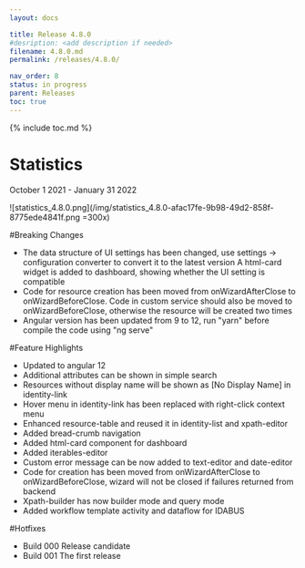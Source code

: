 ```yaml
---
layout: docs

title: Release 4.8.0
#desription: <add description if needed>
filename: 4.8.0.md
permalink: /releases/4.8.0/

nav_order: 8
status: in progress
parent: Releases
toc: true
---
```


{% include toc.md %}


# Statistics

October 1 2021 - January 31 2022

![statistics_4.8.0.png](/img/statistics_4.8.0-afac17fe-9b98-49d2-858f-8775ede4841f.png =300x)

#Breaking Changes

- The data structure of UI settings has been changed, use settings -> configuration converter to convert it to the latest version
A html-card widget is added to dashboard, showing whether the UI setting is compatible
- Code for resource creation has been moved from onWizardAfterClose to onWizardBeforeClose. Code in custom service should also be moved to onWizardBeforeClose, otherwise the resource will be created two times
- Angular version has been updated from 9 to 12, run "yarn" before compile the code using "ng serve"

#Feature Highlights

- Updated to angular 12
- Additional attributes can be shown in simple search
- Resources without display name will be shown as [No Display Name] in identity-link
- Hover menu in identity-link has been replaced with right-click context menu
- Enhanced resource-table and reused it in identity-list and xpath-editor
- Added bread-crumb navigation
- Added html-card component for dashboard
- Added iterables-editor
- Custom error message can be now added to text-editor and date-editor
- Code for creation has been moved from onWizardAfterClose to onWizardBeforeClose, wizard will not be closed if failures returned from backend
- Xpath-builder has now builder mode and query mode
- Added workflow template activity and dataflow for IDABUS

#Hotfixes

- Build 000
Release candidate
- Build 001
The first release
